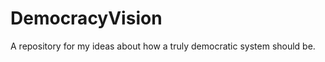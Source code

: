 DemocracyVision
===============

A repository for my ideas about how a truly democratic system should be.